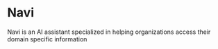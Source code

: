 # Navi
Navi is an AI assistant specialized in helping organizations access their domain specific information
